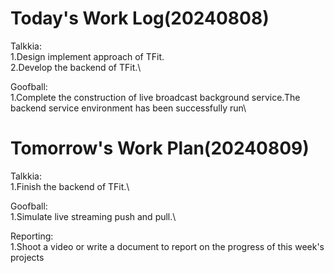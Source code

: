 # Today's Work Log(20240808)
Talkkia:\
1.Design implement approach of TFit.\
2.Develop the backend of TFit.\\

Goofball:\
1.Complete the construction of live broadcast background service.The backend service environment has been successfully run\
# Tomorrow's Work Plan(20240809)
Talkkia:\
1.Finish the backend of TFit.\

Goofball:\
1.Simulate live streaming push and pull.\

Reporting:\
1.Shoot a video or write a document to report on the progress of this week's projects
